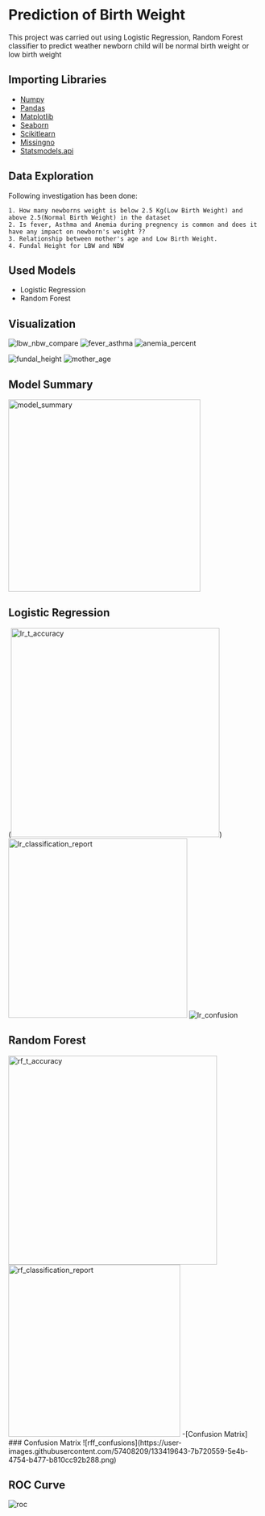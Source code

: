 
# Prediction of Birth Weight

This project was carried out using Logistic Regression, Random Forest classifier to predict weather newborn child will be normal birth weight or low birth weight

## Importing Libraries

- [Numpy](https://numpy.org/)
- [Pandas](https://pandas.pydata.org/)
- [Matplotlib](https://matplotlib.org/)
- [Seaborn](https://seaborn.pydata.org/)
- [Scikitlearn](https://scikit-learn.org/stable/)
- [Missingno]()
- [Statsmodels.api](https://www.statsmodels.org/stable/index.html)

## Data Exploration

Following investigation has been done:

    1. How many newborns weight is below 2.5 Kg(Low Birth Weight) and above 2.5(Normal Birth Weight) in the dataset 
    2. Is fever, Asthma and Anemia during pregnency is common and does it have any impact on newborn's weight ??
    3. Relationship between mother's age and Low Birth Weight.
    4. Fundal Height for LBW and NBW

  
## Used Models

- Logistic Regression
- Random Forest
## Visualization
![lbw_nbw_compare](https://user-images.githubusercontent.com/57408209/133417499-8bfb6424-3e94-4a2d-acd2-b0ec70d8713c.png)
![fever_asthma](https://user-images.githubusercontent.com/57408209/133417534-d9af1197-66ab-4a2a-8243-80a15ec573e9.png)
![anemia_percent](https://user-images.githubusercontent.com/57408209/133417628-34be916f-dca3-4078-858a-57ad1ee02afe.png)

![fundal_height](https://user-images.githubusercontent.com/57408209/133417562-862dde3e-ba3d-4f69-9329-346125fde50f.png)
![mother_age](https://user-images.githubusercontent.com/57408209/133417670-12ce2d22-0eac-4967-9667-498f7af11f52.png)

## Model Summary

<img width="381" alt="model_summary" src="https://user-images.githubusercontent.com/57408209/133418001-71722623-65c6-45f3-b494-0ff691f520ba.PNG">

## Logistic Regression
(<img width="414" alt="lr_t_accuracy" src="https://user-images.githubusercontent.com/57408209/133418203-0b7fff87-8e5a-404c-886f-4d5277c28858.PNG">)
<img width="355" alt="lr_classification_report" src="https://user-images.githubusercontent.com/57408209/133418214-3992b444-d767-4c84-8e55-6444141a418f.PNG">
![lr_confusion](https://user-images.githubusercontent.com/57408209/133418229-4e667455-05d4-41e7-bb3a-3fabc0deac73.png)

## Random Forest
<img width="414" alt="rf_t_accuracy" src="https://user-images.githubusercontent.com/57408209/133418835-dc049046-032d-46cf-816a-2444316d5a45.PNG">
<img width="341" alt="rf_classification_report" src="https://user-images.githubusercontent.com/57408209/133418847-80880e98-cadd-4553-ac24-2461136cff1e.PNG">
-[Confusion Matrix]
### Confusion Matrix
![rff_confusions](https://user-images.githubusercontent.com/57408209/133419643-7b720559-5e4b-4754-b477-b810cc92b288.png)

## ROC Curve
![roc](https://user-images.githubusercontent.com/57408209/133418890-4b548c23-3864-479f-8c69-67756c834b79.png)

